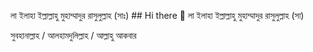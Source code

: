 লা ইলাহা ইল্লাল্লাহু মুহাম্মাদুর রাসুলুল্লাহ (সাঃ) ## Hi there 👋
লা ইলাহা ইল্লাল্লাহু মুহাম্মাদুর রাসুলুল্লাহ (সা)
<!--
**tamim111max/tamim111max** is a ✨ _special_ ✨ repository because its `README.md` (this file) appears on your GitHub profile.
আস্তাগফিরুল্লাহ / আস্তাগফিরুল্লাহ / আস্তাগফিরুল্লাহ 
Here are some ideas to get you started:
সুবহানাল্লাহি ওয়া বিহামদিহি সুবহানাল্লাহিল আজিম 
- 🔭 I’m currently working on ...
- 🌱 I’m currently learning ...
- 👯 I’m looking to collaborate on ...
- 🤔 I’m looking for help with ...
- 💬 Ask me about ...
- 📫 How to reach me: ...
- 😄 Pronouns: ...
- ⚡ Fun fact: ...
-->
সুবহানাল্লাহ / আলহামদুলিল্লাহ / আল্লাহু আকবার 
